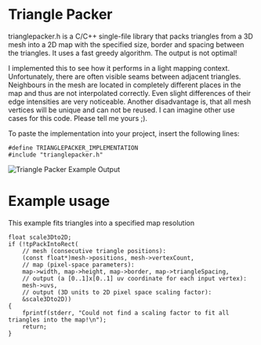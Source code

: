 # Triangle Packer
trianglepacker.h is a C/C++ single-file library that packs triangles from a 3D mesh into a 2D map with the specified size, border and spacing between the triangles.
It uses a fast greedy algorithm.
The output is not optimal!

I implemented this to see how it performs in a light mapping context.
Unfortunately, there are often visible seams between adjacent triangles.
Neighbours in the mesh are located in completely different places in the map and thus are not interpolated correctly.
Even slight differences of their edge intensities are very noticeable.
Another disadvantage is, that all mesh vertices will be unique and can not be reused.
I can imagine other use cases for this code. Please tell me yours ;).

To paste the implementation into your project, insert the following lines:
```
#define TRIANGLEPACKER_IMPLEMENTATION
#include "trianglepacker.h"
```

![Triangle Packer Example Output](https://github.com/ands/trianglepacker/raw/master/example_images/city_packed_border_0_spacing_2.png)

# Example usage
This example fits triangles into a specified map resolution
```
float scale3Dto2D;
if (!tpPackIntoRect(
	// mesh (consecutive triangle positions):
	(const float*)mesh->positions, mesh->vertexCount,
	// map (pixel-space parameters):
	map->width, map->height, map->border, map->triangleSpacing,
	// output (a [0..1]x[0..1] uv coordinate for each input vertex):
	mesh->uvs,
	// output (3D units to 2D pixel space scaling factor):
	&scale3Dto2D))
{
	fprintf(stderr, "Could not find a scaling factor to fit all triangles into the map!\n");
	return;
}
```
